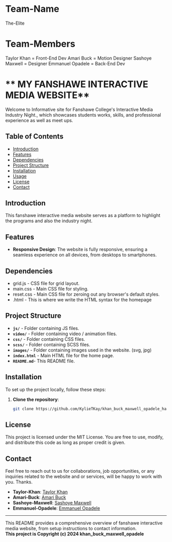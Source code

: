 # Team-Name 
The-Elite
# Team-Members
 Taylor Khan = Front-End Dev
 Amari Buck = Motion Designer
 Sashoye Maxwell = Designer
 Emmanuel Opadele = Back-End Dev

# ** MY FANSHAWE INTERACTIVE MEDIA WEBSITE**

Welcome to Informative site for Fanshawe College's Interactive Media Industry Night., which showcases students works, skills, and professional experience as well as meet ups.

## **Table of Contents**
- [Introduction](#introduction)
- [Features](#features)
- [Dependencies](#dependencies)
- [Project Structure](#project-structure)
- [Installation](#installation)
- [Usage](#usage)
- [License](#license)
- [Contact](#contact)

## **Introduction**
This fanshawe interactive media website serves as a platform to highlight the programs and also the industry night.
## **Features**
- **Responsive Design**: The website is fully responsive, ensuring a seamless experience on all devices, from desktops to smartphones.



## Dependencies

- <a>grid.js</a> - CSS file for grid layout.
- <a>main.css</a> - Main CSS file for styling.
- <a>reset.css</a> - Main CSS file for zeroing out any browser's default styles.
- <a>.html</a> - This is where we write the HTML syntax for the homepage

## Project Structure

- <b>`js/`</b> - Folder containing JS files.
- <b>`video/`</b> - Folder containing video / animation files.
- <b>`css/`</b> - Folder containing CSS files.
- <b>`scss/`</b> - Folder containing SCSS files.
- <b>`images/`</b> - Folder containing images used in the website. (svg, jpg)
- <b>`index.html`</b> - Main HTML file for the home page.
- <b>`README.md`</b>- This README file.


## **Installation**
To set up the project locally, follow these steps:

1. **Clone the repository**:
   ```bash
   git clone https://github.com/KylieTKay/khan_buck_maxwell_opadele_hackathon
   ```


## **License**
This project is licensed under the MIT License. You are free to use, modify, and distribute this code as long as proper credit is given.

## **Contact**
Feel free to reach out to us for collaborations, job opportunities, or any inquiries related to the website and or  services, will be happy to work with you. Thanks.

- **Taylor-Khan**: [Taylor Khan](tkhan.github-khan)
- **Amari-Buck**: [Amari Buck](https://github-amari)
- **Sashoye-Maxwell**: [Sashoye Maxwell](https://github-sash)
- **Emmanuel-Opadele**: [Emmanuel Opadele](https://github-emmanuel)

---

This README provides a comprehensive overview of fanshawe interactive media website, from setup instructions to contact information.
<br>
<b>This project is Copyright (c) 2024 khan_buck_maxwell_opadele</b>